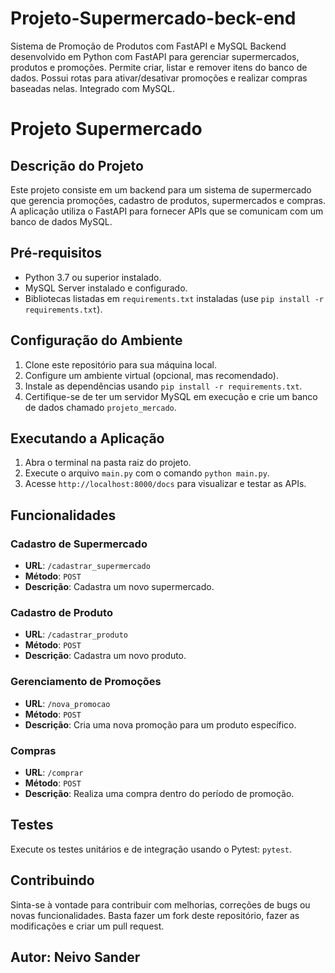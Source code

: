 # Projeto-Supermercado-beck-end
Sistema de Promoção de Produtos com FastAPI e MySQL Backend desenvolvido em Python com FastAPI para gerenciar supermercados, produtos e promoções. Permite criar, listar e remover itens do banco de dados. Possui rotas para ativar/desativar promoções e realizar compras baseadas nelas. Integrado com MySQL.
# Projeto Supermercado

## Descrição do Projeto

Este projeto consiste em um backend para um sistema de supermercado que gerencia promoções, cadastro de produtos, supermercados e compras. A aplicação utiliza o FastAPI para fornecer APIs que se comunicam com um banco de dados MySQL.

## Pré-requisitos

- Python 3.7 ou superior instalado.
- MySQL Server instalado e configurado.
- Bibliotecas listadas em `requirements.txt` instaladas (use `pip install -r requirements.txt`).

## Configuração do Ambiente

1. Clone este repositório para sua máquina local.
2. Configure um ambiente virtual (opcional, mas recomendado).
3. Instale as dependências usando `pip install -r requirements.txt`.
4. Certifique-se de ter um servidor MySQL em execução e crie um banco de dados chamado `projeto_mercado`.

## Executando a Aplicação

1. Abra o terminal na pasta raiz do projeto.
2. Execute o arquivo `main.py` com o comando `python main.py`.
3. Acesse `http://localhost:8000/docs` para visualizar e testar as APIs.

## Funcionalidades

### Cadastro de Supermercado

- **URL**: `/cadastrar_supermercado`
- **Método**: `POST`
- **Descrição**: Cadastra um novo supermercado.

### Cadastro de Produto

- **URL**: `/cadastrar_produto`
- **Método**: `POST`
- **Descrição**: Cadastra um novo produto.

### Gerenciamento de Promoções

- **URL**: `/nova_promocao`
- **Método**: `POST`
- **Descrição**: Cria uma nova promoção para um produto específico.

### Compras

- **URL**: `/comprar`
- **Método**: `POST`
- **Descrição**: Realiza uma compra dentro do período de promoção.

## Testes

Execute os testes unitários e de integração usando o Pytest: `pytest`.

## Contribuindo

Sinta-se à vontade para contribuir com melhorias, correções de bugs ou novas funcionalidades. Basta fazer um fork deste repositório, fazer as modificações e criar um pull request.

## Autor: Neivo Sander
